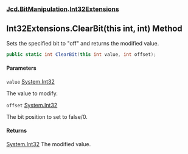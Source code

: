 ### [Jcd.BitManipulation](Jcd.BitManipulation.md 'Jcd.BitManipulation').[Int32Extensions](Jcd.BitManipulation.Int32Extensions.md 'Jcd.BitManipulation.Int32Extensions')

## Int32Extensions.ClearBit(this int, int) Method

Sets the specified bit to "off" and returns the modified value.

```csharp
public static int ClearBit(this int value, int offset);
```

#### Parameters

<a name='Jcd.BitManipulation.Int32Extensions.ClearBit(thisint,int).value'></a>

`value` [System.Int32](https://docs.microsoft.com/en-us/dotnet/api/System.Int32 'System.Int32')

The value to modify.

<a name='Jcd.BitManipulation.Int32Extensions.ClearBit(thisint,int).offset'></a>

`offset` [System.Int32](https://docs.microsoft.com/en-us/dotnet/api/System.Int32 'System.Int32')

The bit position to set to false/0.

#### Returns

[System.Int32](https://docs.microsoft.com/en-us/dotnet/api/System.Int32 'System.Int32')
The modified value.